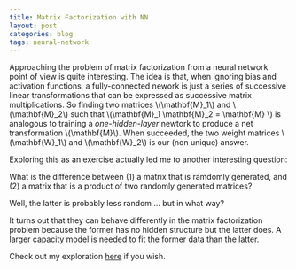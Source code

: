 ```yaml
---
title: Matrix Factorization with NN 
layout: post
categories: blog
tags: neural-network
---
```


Approaching the problem of matrix factorization from a neural network point of view is quite interesting. The idea is that, when ignoring bias and activation functions, a fully-connected nework is just a series of successive linear transformations that can be expressed as successive matrix multiplications. So finding two matrices \\(\mathbf{M}_1\\) and \\(\mathbf{M}_2\\) such that \\(\mathbf{M}_1 \mathbf{M}_2 = \mathbf{M} \\) is analogous to training a *one-hidden-layer* newtork to produce a net transformation \\(\mathbf{M}\\). When succeeded, the two weight matrices \\(\mathbf{W}_1\\) and \\(\mathbf{W}_2\\) is our (non unique) answer.
 
Exploring this as an exercise actually led me to another interesting question: 
>
What is the difference between
(1) a matrix that is ramdomly generated, and 
(2) a matrix that is a product of two randomly generated matrices?

Well, the latter is probably less random ... but in what way? 

It turns out that they can behave differently in the matrix factorization problem because the former has no hidden structure but the latter does. A larger capacity model is needed to fit the former data than the latter.

Check out my exploration [here](https://github.com/lywgit/deep-learning-exercise/tree/master/matrix_factorization) if you wish. 